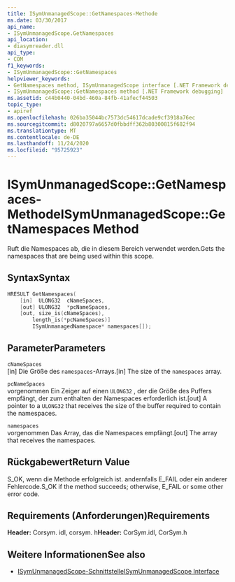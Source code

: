 ```yaml
---
title: ISymUnmanagedScope::GetNamespaces-Methode
ms.date: 03/30/2017
api_name:
- ISymUnmanagedScope.GetNamespaces
api_location:
- diasymreader.dll
api_type:
- COM
f1_keywords:
- ISymUnmanagedScope::GetNamespaces
helpviewer_keywords:
- GetNamespaces method, ISymUnmanagedScope interface [.NET Framework debugging]
- ISymUnmanagedScope::GetNamespaces method [.NET Framework debugging]
ms.assetid: c44b0440-04bd-460a-84fb-41afecf44503
topic_type:
- apiref
ms.openlocfilehash: 026ba35044bc7573dc54617dcade9cf3918a76ec
ms.sourcegitcommit: d8020797a6657d0fbbdff362b80300815f682f94
ms.translationtype: MT
ms.contentlocale: de-DE
ms.lasthandoff: 11/24/2020
ms.locfileid: "95725923"
---
```

# <a name="isymunmanagedscopegetnamespaces-method"></a><span data-ttu-id="8e07f-102">ISymUnmanagedScope::GetNamespaces-Methode</span><span class="sxs-lookup"><span data-stu-id="8e07f-102">ISymUnmanagedScope::GetNamespaces Method</span></span>

<span data-ttu-id="8e07f-103">Ruft die Namespaces ab, die in diesem Bereich verwendet werden.</span><span class="sxs-lookup"><span data-stu-id="8e07f-103">Gets the namespaces that are being used within this scope.</span></span>  
  
## <a name="syntax"></a><span data-ttu-id="8e07f-104">Syntax</span><span class="sxs-lookup"><span data-stu-id="8e07f-104">Syntax</span></span>  
  
```cpp  
HRESULT GetNamespaces(  
    [in]  ULONG32  cNameSpaces,  
    [out] ULONG32  *pcNameSpaces,  
    [out, size_is(cNameSpaces),  
        length_is(*pcNameSpaces)]  
        ISymUnmanagedNamespace* namespaces[]);  
```  
  
## <a name="parameters"></a><span data-ttu-id="8e07f-105">Parameter</span><span class="sxs-lookup"><span data-stu-id="8e07f-105">Parameters</span></span>  

 `cNameSpaces`  
 <span data-ttu-id="8e07f-106">[in] Die Größe des `namespaces`-Arrays.</span><span class="sxs-lookup"><span data-stu-id="8e07f-106">[in] The size of the `namespaces` array.</span></span>  
  
 `pcNameSpaces`  
 <span data-ttu-id="8e07f-107">vorgenommen Ein Zeiger auf einen `ULONG32` , der die Größe des Puffers empfängt, der zum enthalten der Namespaces erforderlich ist.</span><span class="sxs-lookup"><span data-stu-id="8e07f-107">[out] A pointer to a `ULONG32` that receives the size of the buffer required to contain the namespaces.</span></span>  
  
 `namespaces`  
 <span data-ttu-id="8e07f-108">vorgenommen Das Array, das die Namespaces empfängt.</span><span class="sxs-lookup"><span data-stu-id="8e07f-108">[out] The array that receives the namespaces.</span></span>  
  
## <a name="return-value"></a><span data-ttu-id="8e07f-109">Rückgabewert</span><span class="sxs-lookup"><span data-stu-id="8e07f-109">Return Value</span></span>  

 <span data-ttu-id="8e07f-110">S_OK, wenn die Methode erfolgreich ist. andernfalls E_FAIL oder ein anderer Fehlercode.</span><span class="sxs-lookup"><span data-stu-id="8e07f-110">S_OK if the method succeeds; otherwise, E_FAIL or some other error code.</span></span>  
  
## <a name="requirements"></a><span data-ttu-id="8e07f-111">Requirements (Anforderungen)</span><span class="sxs-lookup"><span data-stu-id="8e07f-111">Requirements</span></span>  

 <span data-ttu-id="8e07f-112">**Header:** Corsym. idl, corsym. h</span><span class="sxs-lookup"><span data-stu-id="8e07f-112">**Header:** CorSym.idl, CorSym.h</span></span>  
  
## <a name="see-also"></a><span data-ttu-id="8e07f-113">Weitere Informationen</span><span class="sxs-lookup"><span data-stu-id="8e07f-113">See also</span></span>

- [<span data-ttu-id="8e07f-114">ISymUnmanagedScope-Schnittstelle</span><span class="sxs-lookup"><span data-stu-id="8e07f-114">ISymUnmanagedScope Interface</span></span>](isymunmanagedscope-interface.md)
